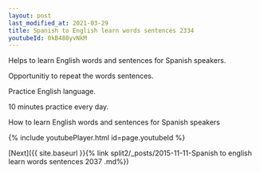 ```yaml
---
layout: post
last_modified_at: 2021-03-29
title: Spanish to English learn words sentences 2334 
youtubeId: 0kB488yvNkM
---
```

 
 
Helps to learn English words and sentences for Spanish speakers.

Opportunitiy to repeat the words sentences. 

Practice English language. 
 
10 minutes practice every day. 
 
How to learn English words and sentences for Spanish speakers 
 
{% include youtubePlayer.html id=page.youtubeId %}
 
 
[Next]({{ site.baseurl }}{% link  split2/_posts/2015-11-11-Spanish to english learn words sentences 2037 .md%})
 
